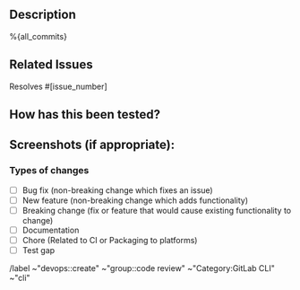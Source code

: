 ## Description
<!--- Describe your changes in detail -->

%{all_commits}

## Related Issues
<!--- This project only accepts merge requests related to open issues -->
<!--- If suggesting a new feature or change, please discuss it in an issue first -->
<!--- If fixing a bug, there should be an issue describing it with steps to reproduce -->
Resolves #[issue_number]

## How has this been tested?
<!--- Please describe in detail how you tested your changes. -->
<!--- Include details of your testing environment, and the tests you ran to -->
<!--- see how your change affects other areas of the code, etc. -->

## Screenshots (if appropriate):

### Types of changes
<!--- What types of changes does your code introduce? Put an `x` in all the boxes that apply: -->
- [ ] Bug fix (non-breaking change which fixes an issue)
- [ ] New feature (non-breaking change which adds functionality)
- [ ] Breaking change (fix or feature that would cause existing functionality to change)
- [ ] Documentation
- [ ] Chore (Related to CI or Packaging to platforms)
- [ ] Test gap

/label ~"devops::create" ~"group::code review" ~"Category:GitLab CLI" ~"cli"
